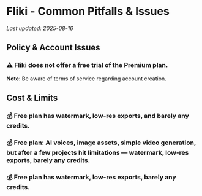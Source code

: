 # Fliki - Common Pitfalls & Issues

*Last updated: 2025-08-16*

## Policy & Account Issues

### ⚠️ Fliki does not offer a free trial of the Premium plan.
**Note**: Be aware of terms of service regarding account creation.

## Cost & Limits

### 💰 Free plan has watermark, low‑res exports, and barely any credits.

### 💰 Free plan: AI voices, image assets, simple video generation, but after a few projects hit limitations — watermark, low‑res exports, barely any credits.

### 💰 Free plan has watermark, low-res exports, barely any credits.

